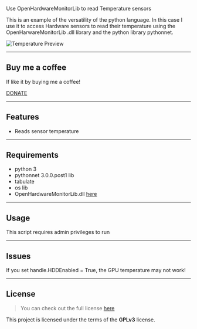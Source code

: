 Use OpenHardwareMonitorLib  to read Temperature sensors


This is an example of the versatility of the python language. In this case I use it to access Hardware sensors to read their temperature using the OpenHarwareMonitorLib .dll library and the python library pythonnet.

![Temperature Preview](https://i.imgur.com/xsIXgn3.png)

---
## Buy me a coffee

If like it by buying me a coffee!

<a href="https://www.paypal.com/paypalme/nextechnics/5" target="_blank">
DONATE</a>

---

## Features
- Reads sensor temperature

---

## Requirements
- python 3
- pythonnet 3.0.0.post1 lib
- tabulate
- os lib
- OpenHardwareMonitorLib.dll [here](https://openhardwaremonitor.org/)

---

## Usage
 This script requires admin privileges to run

---

## Issues 

If you set handle.HDDEnabled = True, the GPU temperature may not work!
 
---

## License
>You can check out the full license [here](https://www.gnu.org/licenses/gpl-3.0.html)

This project is licensed under the terms of the **GPLv3** license.
